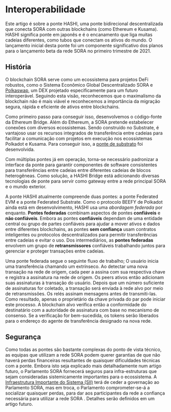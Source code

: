 # Interoperabilidade

Este artigo é sobre a ponte HASHI, uma ponte bidirecional descentralizada que conecta SORA com outras blockchains (como Ethereum e Kusama). HASHI significa ponte em japonês e é o encanamento que liga muitas cadeias diferentes, como tubos que conectam os ativos do mundo. O lançamento inicial desta ponte foi um componente significativo dos planos para o lançamento beta da rede SORA no primeiro trimestre de 2021.

## História

O blockchain SORA serve como um ecossistema para projetos DeFi robustos, como o Sistema Econômico Global Descentralizado SORA e [Polkaswap](./polkaswap), um DEX projetado especificamente para um futuro interoperável. Seguindo esta visão, reconhecemos que o maximalismo da blockchain não é mais viável e reconhecemos a importância da migração segura, rápida e eficiente de ativos entre blockchains.

Como primeiro passo para conseguir isso, desenvolvemos o código-fonte da Ethereum Bridge. Além do Ethereum, a SORA pretende estabelecer conexões com diversos ecossistemas. Sendo construído no Substrate, é vantajoso usar os recursos integrados de transferência entre cadeias para facilitar a comunicação com projetos em execução nos ecossistemas Polkadot e Kusama. Para conseguir isso, a [ponte de substrato](./substrate-bridge) foi desenvolvida.

Com múltiplas pontes já em operação, torna-se necessário padronizar a interface da ponte para garantir componentes de software consistentes para transferências entre cadeias entre diferentes cadeias de blocos heterogêneas. Como solução, a HASHI Bridge está adicionando diversas tecnologias de ponte para servir como gateway entre a rede principal SORA e o mundo exterior.

A ponte HASHI atualmente compreende duas pontes: a ponte Federated EVM e a ponte Federated Substrate. Como o protocolo BEEFY de Polkadot ainda está em desenvolvimento, HASHI usa uma _abordagem federada_ por enquanto. **Pontes federadas** combinam aspectos de pontes **confiáveis** e **não confiáveis**. Embora as pontes **confiáveis** dependam de uma entidade central ou grupo de partes confiáveis ​​para ajudar a mover ativos e dados entre diferentes blockchains, as pontes **sem confiança** usam contratos inteligentes ou protocolos descentralizados para permitir transferências entre cadeias e evitar o uso. Dos intermediários, as **pontes federadas** envolvem um grupo de **retransmissores** confiáveis ​​trabalhando juntos para gerenciar e proteger transações entre cadeias.

Uma ponte federada segue o seguinte fluxo de trabalho; O usuário inicia uma transferência chamando um extrínseco. Ao detectar uma nova transação na rede de origem, cada peer a assina com sua respectiva chave e registra a assinatura na rede de origem. Os peers ativos então adicionam suas assinaturas à transação do usuário. Depois que um número suficiente de assinaturas for coletado, a transação será enviada à rede alvo por meio de retransmissões. Os relés assinam mensagens antes de transmiti-las. Como resultado, apenas o proprietário da chave privada do par pode iniciar este processo. A blockchain alvo verifica então a conformidade do destinatário com a autoridade de assinatura com base no mecanismo de consenso. Se a verificação for bem-sucedida, os tokens serão liberados para o endereço do agente de transferência designado na nova rede.

## Segurança

Como todas as pontes são bastante complexas do ponto de vista técnico, as equipas que utilizam a rede SORA podem querer garantias de que não haverá perdas financeiras resultantes de quaisquer dificuldades técnicas com a ponte. Embora isto seja explicado mais detalhadamente num artigo futuro, o Parlamento SORA fornecerá seguros para infra-estruturas que sejam consideradas sistemicamente importantes para o ecossistema. A [Infraestrutura Importante do Sistema (SII)](./social-insurance) terá de ceder a governação ao Parlamento SORA, mas em troca, o Parlamento comprometer-se-á a socializar quaisquer perdas, para dar aos participantes da rede a confiança necessária para utilizar a rede SORA . Detalhes serão definidos em um artigo futuro.